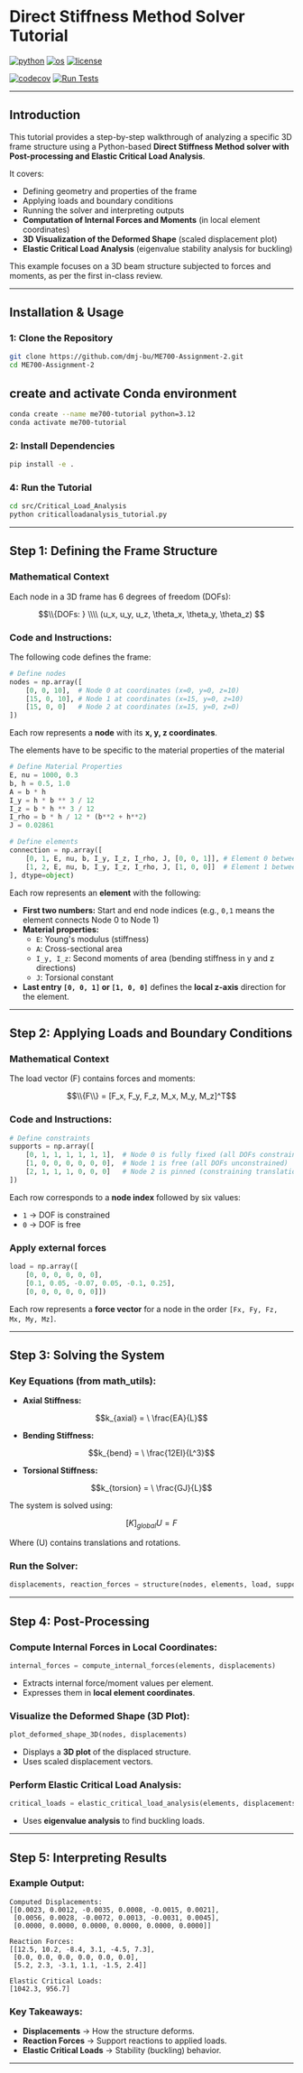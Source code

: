 # Direct Stiffness Method Solver Tutorial

[![python](https://img.shields.io/badge/python-3.12-blue.svg)](https://www.python.org/)
[![os](https://img.shields.io/badge/os-ubuntu%20|%20macos%20|%20windows-blue.svg)](https://github.com/dmj-bu/ME700-Assignment-1)
[![license](https://img.shields.io/badge/license-MIT-green.svg)](https://github.com/dmj-bu/ME700-Assignment-1/blob/main/LICENSE)

[![codecov](https://codecov.io/gh/dmj-bu/ME700-Assignment-1/Elasto_Plastic_Model/graph/badge.svg?token=YOUR_CODECOV_TOKEN)]((https://codecov.io/gh/dmj-bu/ME700-Assignment-1/tree/main/src%2FElasto_Plastic_Model))
[![Run Tests](https://github.com/dmj-bu/ME700-Assignment-2/actions/workflows/tests.yml/badge.svg)](https://github.com/dmj-bu/ME700-Assignment-2/actions/workflows/tests.yml)

---
##  **Introduction**
This tutorial provides a step-by-step walkthrough of analyzing a specific 3D frame structure using a Python-based **Direct Stiffness Method solver with Post-processing and Elastic Critical Load Analysis**. 

It covers:
- Defining geometry and properties of the frame
- Applying loads and boundary conditions
- Running the solver and interpreting outputs
- **Computation of Internal Forces and Moments** (in local element coordinates)
- **3D Visualization of the Deformed Shape** (scaled displacement plot)
- **Elastic Critical Load Analysis** (eigenvalue stability analysis for buckling)

This example focuses on a 3D beam structure subjected to forces and moments, as per the first in-class review.

---
## Installation & Usage

### 1: Clone the Repository

```bash
git clone https://github.com/dmj-bu/ME700-Assignment-2.git
cd ME700-Assignment-2
```
## **create and activate Conda environment**
```bash
conda create --name me700-tutorial python=3.12
conda activate me700-tutorial
```

### **2: Install Dependencies**
```bash
pip install -e .
```

### 4: Run the Tutorial
```bash
cd src/Critical_Load_Analysis
python criticalloadanalysis_tutorial.py
```

---

##  **Step 1: Defining the Frame Structure**

### **Mathematical Context**
Each node in a 3D frame has 6 degrees of freedom (DOFs):
```math
\\{DOFs: } \\\\
(u_x, u_y, u_z, \theta_x, \theta_y, \theta_z)

```

###  **Code and Instructions:**
The following code defines the frame:

```python
# Define nodes
nodes = np.array([
    [0, 0, 10],  # Node 0 at coordinates (x=0, y=0, z=10)
    [15, 0, 10], # Node 1 at coordinates (x=15, y=0, z=10)
    [15, 0, 0]   # Node 2 at coordinates (x=15, y=0, z=0)
])
```
Each row represents a **node** with its **x, y, z coordinates**.

The elements have to be specific to the material properties of the material
```python
# Define Material Properties
E, nu = 1000, 0.3
b, h = 0.5, 1.0
A = b * h
I_y = h * b ** 3 / 12
I_z = b * h ** 3 / 12
I_rho = b * h / 12 * (b**2 + h**2) 
J = 0.02861
```
```python
# Define elements
connection = np.array([
    [0, 1, E, nu, b, I_y, I_z, I_rho, J, [0, 0, 1]], # Element 0 between Node 0 and 1
    [1, 2, E, nu, b, I_y, I_z, I_rho, J, [1, 0, 0]]  # Element 1 between Node 1 and 2
], dtype=object)
```
Each row represents an **element** with the following:
- **First two numbers:** Start and end node indices (e.g., `0,1` means the element connects Node 0 to Node 1)
- **Material properties:** 
  - `E`: Young's modulus (stiffness)
  - `A`: Cross-sectional area
  - `I_y, I_z`: Second moments of area (bending stiffness in y and z directions)
  - `J`: Torsional constant
- **Last entry `[0, 0, 1]` or `[1, 0, 0]`** defines the **local z-axis** direction for the element.

---

##  **Step 2: Applying Loads and Boundary Conditions**

###  **Mathematical Context**
The load vector \(F\) contains forces and moments:
```math
\\{F\\} = [F_x, F_y, F_z, M_x, M_y, M_z]^T
```

###  **Code and Instructions:**
```python
# Define constraints
supports = np.array([
    [0, 1, 1, 1, 1, 1, 1],  # Node 0 is fully fixed (all DOFs constrained)
    [1, 0, 0, 0, 0, 0, 0],  # Node 1 is free (all DOFs unconstrained)
    [2, 1, 1, 1, 0, 0, 0]   # Node 2 is pinned (constraining translations, but not rotations)
])
```
Each row corresponds to a **node index** followed by six values:
- `1` → DOF is constrained
- `0` → DOF is free
### Apply external forces
```python
load = np.array([
    [0, 0, 0, 0, 0, 0],
    [0.1, 0.05, -0.07, 0.05, -0.1, 0.25],
    [0, 0, 0, 0, 0, 0]])
```
Each row represents a **force vector** for a node in the order `[Fx, Fy, Fz, Mx, My, Mz]`.

---

##  **Step 3: Solving the System**

###  **Key Equations (from math_utils):**

- **Axial Stiffness:**
```math
k_{axial} = \
\frac{EA}{L}
```
- **Bending Stiffness:**
```math
k_{bend} = \
\frac{12EI}{L^3}
```
- **Torsional Stiffness:**
```math
k_{torsion} = \
\frac{GJ}{L}
```

The system is solved using:
```math
[K]_{global} {U} = {F}
```
Where (U) contains translations and rotations.

### **Run the Solver:**

```python
displacements, reaction_forces = structure(nodes, elements, load, supports)
```
---

## **Step 4: Post-Processing**

### **Compute Internal Forces in Local Coordinates:**

```python
internal_forces = compute_internal_forces(elements, displacements)
```

- Extracts internal force/moment values per element.
- Expresses them in **local element coordinates**.

### **Visualize the Deformed Shape (3D Plot):**

```python
plot_deformed_shape_3D(nodes, displacements)
```

- Displays a **3D plot** of the displaced structure.
- Uses scaled displacement vectors.

### **Perform Elastic Critical Load Analysis:**

```python
critical_loads = elastic_critical_load_analysis(elements, displacements)
```

- Uses **eigenvalue analysis** to find buckling loads.

---

## **Step 5: Interpreting Results**

### **Example Output:**

```
Computed Displacements:
[[0.0023, 0.0012, -0.0035, 0.0008, -0.0015, 0.0021],
 [0.0056, 0.0028, -0.0072, 0.0013, -0.0031, 0.0045],
 [0.0000, 0.0000, 0.0000, 0.0000, 0.0000, 0.0000]]

Reaction Forces:
[[12.5, 10.2, -8.4, 3.1, -4.5, 7.3],
 [0.0, 0.0, 0.0, 0.0, 0.0, 0.0],
 [5.2, 2.3, -3.1, 1.1, -1.5, 2.4]]

Elastic Critical Loads:
[1042.3, 956.7]
```

### **Key Takeaways:**

- **Displacements** → How the structure deforms.
- **Reaction Forces** → Support reactions to applied loads.
- **Elastic Critical Loads** → Stability (buckling) behavior.

---